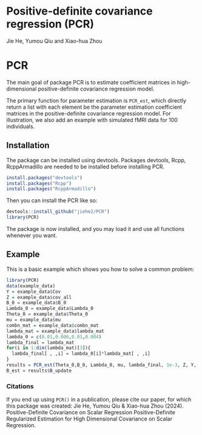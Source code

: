 Positive-definite covariance regression (PCR)
================
Jie He, Yumou Qiu and Xiao-hua Zhou

# PCR

<!-- badges: start -->
<!-- badges: end -->

The main goal of package PCR is to estimate coefficient matrices in
high-dimensional positive-definite covariance regression model.

The primary function for parameter estimation is `PCR_est`, which
directly return a list with each element be the parameter estimation
coefficient matrices in the positive-definite covariance regression
model. For illustration, we also add an example with simulated fMRI data
for 100 individuals.

## Installation

The package can be installed using devtools. Packages devtools, Rcpp,
RcppArmadillo are needed to be installed before installing PCR. 
```r
install.packages("devtools")
install.packages("Rcpp")
install.packages("RcppArmadillo")
```

Then you can install the PCR like so:

``` r
devtools::install_github("jiehe2/PCR")
library(PCR)
```

The package is now installed, and you may load it and use all functions
whenever you want.

## Example

This is a basic example which shows you how to solve a common problem:

``` r
library(PCR)
data(example_data)
Y = example_data$Cov
Z = example_data$cov_all
B_0 = example_data$B_0
Lambda_0 = example_data$Lambda_0
Theta_0 = example_data$Theta_0
mu = example_data$mu
combn_mat = example_data$combn_mat
lambda_mat = example_data$lambda_mat
lambda_0 = c(0.01,0.006,0.01,0.004)
lambda_final = lambda_mat
for(i in 1:dim(lambda_mat)[3]){
  lambda_final[ , ,i] = lambda_0[i]*lambda_mat[ , ,i]
}
results = PCR_est(Theta_0,B_0, Lambda_0, mu, lambda_final, 1e-3, Z, Y, 1000, 1e-5, combn_mat)
B_est = results$B_update
```

### Citations

If you end up using `PCR()` in a publication, please cite our paper, for
which this package was created: Jie He, Yumou Qiu & Xiao-hua Zhou (2024).
Positive-Definite Covariance on Scalar Regression Positive-Definite
Regularized Estimation for High Dimensional Covariance on Scalar
Regression.
